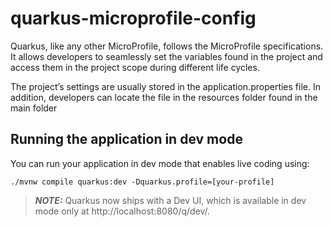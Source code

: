 # quarkus-microprofile-config

Quarkus, like any other MicroProfile, follows the MicroProfile specifications. It allows developers to seamlessly set the variables found in the project and access them in the project scope during different life cycles.

The project’s settings are usually stored in the application.properties file. In addition, developers can locate the file in the resources folder found in the main folder
## Running the application in dev mode

You can run your application in dev mode that enables live coding using:
```shell script
./mvnw compile quarkus:dev -Dquarkus.profile=[your-profile]
```

> **_NOTE:_**  Quarkus now ships with a Dev UI, which is available in dev mode only at http://localhost:8080/q/dev/.

